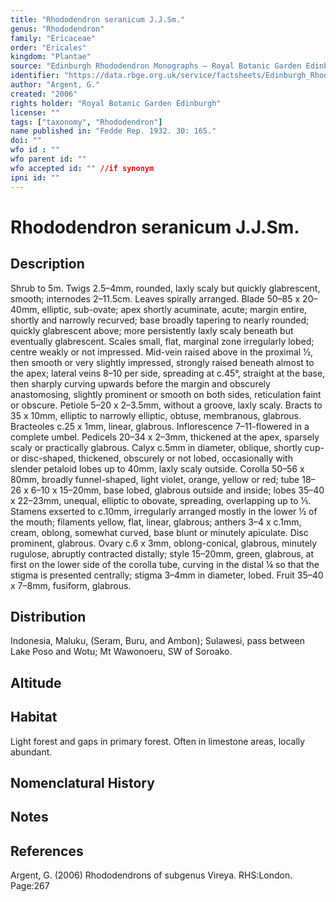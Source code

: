 ```yaml
---
title: "Rhododendron seranicum J.J.Sm."
genus: "Rhododendron"
family: "Ericaceae"
order: "Ericales"
kingdom: "Plantae"
source: "Edinburgh Rhododendron Monographs – Royal Botanic Garden Edinburgh"
identifier: "https://data.rbge.org.uk/service/factsheets/Edinburgh_Rhododendron_Monographs.xhtml"
author: "Argent, G."
created: "2006"
rights holder: "Royal Botanic Garden Edinburgh"
license: ""
tags: ["taxonomy", "Rhododendron"]
name published in: "Fedde Rep. 1932. 30: 165."
doi: ""
wfo id : ""
wfo parent id: ""
wfo accepted id: "" //if synonym                      
ipni id: ""
---
```


                       

# Rhododendron seranicum J.J.Sm.

## Description
Shrub to 5m. Twigs 2.5–4mm, rounded, laxly scaly but quickly glabrescent, smooth; internodes 2–11.5cm. Leaves spirally arranged. Blade 50–85 x 20–40mm, elliptic, sub-ovate; apex shortly acuminate, acute; margin entire, shortly and narrowly recurved; base broadly tapering to nearly rounded; quickly glabrescent above; more persistently laxly scaly beneath but eventually glabrescent. Scales small, flat, marginal zone irregularly lobed; centre weakly or not impressed. Mid-vein raised above in the proximal ½, then smooth or very slightly impressed, strongly raised beneath almost to the apex; lateral veins 8–10 per side, spreading at c.45°, straight at the base, then sharply curving upwards before the margin and obscurely anastomosing, slightly prominent or smooth on both sides, reticulation faint or obscure. Petiole 5–20 x 2–3.5mm, without a groove, laxly scaly. Bracts to 35 x 10mm, elliptic to narrowly elliptic, obtuse, membranous, glabrous. Bracteoles c.25 x 1mm, linear, glabrous. Inflorescence 7–11-flowered in a complete umbel. Pedicels 20–34 x 2–3mm, thickened at the apex, sparsely scaly or practically glabrous. Calyx c.5mm in diameter, oblique, shortly cup- or disc-shaped, thickened, obscurely or not lobed, occasionally with slender petaloid lobes up to 40mm, laxly scaly outside. Corolla 50–56 x 80mm, broadly funnel-shaped, light violet, orange, yellow or red; tube 18–26 x 6–10 x 15–20mm, base lobed, glabrous outside and inside; lobes 35–40 x 22–23mm, unequal, elliptic to obovate, spreading, overlapping up to 1⁄5. Stamens exserted to c.10mm, irregularly arranged mostly in the lower ½ of the mouth; filaments yellow, flat, linear, glabrous; anthers 3–4 x c.1mm, cream, oblong, somewhat curved, base blunt or minutely apiculate. Disc prominent, glabrous. Ovary c.6 x 3mm, oblong-conical, glabrous, minutely rugulose, abruptly contracted distally; style 15–20mm, green, glabrous, at first on the lower side of the corolla tube, curving in the distal ¼ so that the stigma is presented centrally; stigma 3–4mm in diameter, lobed. Fruit 35–40 x 7–8mm, fusiform, glabrous.

## Distribution
Indonesia, Maluku, (Seram, Buru, and Ambon); Sulawesi, pass between Lake Poso and Wotu; Mt Wawonoeru, SW of Soroako.

## Altitude


## Habitat
Light forest and gaps in primary forest. Often in limestone areas, locally abundant.

## Nomenclatural History

                       
## Notes


## References

Argent, G. (2006) Rhododendrons of subgenus Vireya. RHS:London. Page:267
